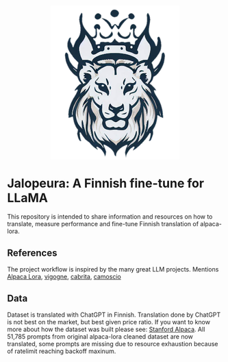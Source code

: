 <p align="center" width="100%">
<img src="./assets/jalopeura2.png" alt="jalopeura" style="border:none; width: 20%; min-width: 300px; display: block; margin: auto;">
</p>

# Jalopeura: A Finnish fine-tune for LLaMA

This repository is intended to share information and resources on how to translate, measure performance and fine-tune Finnish translation of alpaca-lora.

## References

The project workflow is inspired by the many great LLM projects. Mentions [Alpaca Lora](https://github.com/tloen/alpaca-lora), [vigogne](https://github.com/bofenghuang/vigogne), [cabrita](https://github.com/22-hours/cabrita), [camoscio](https://github.com/teelinsan/camoscio)

## Data

Dataset is translated with ChatGPT in Finnish. Translation done by ChatGPT is not best on the market, but best given price ratio.
If you want to know more about how the dataset was built please see: [Stanford Alpaca](https://github.com/tatsu-lab/stanford_alpaca).
All 51,785 prompts from original alpaca-lora cleaned dataset are now translated, some prompts are missing due to resource exhaustion because of ratelimit reaching backoff maxinum. 
